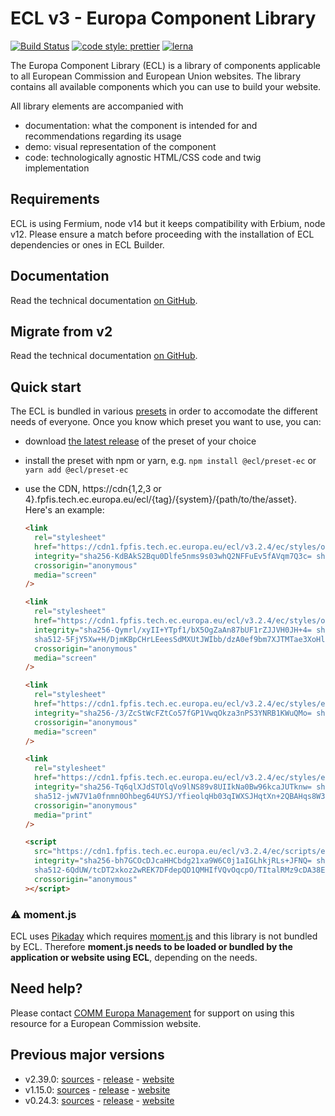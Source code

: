 # ECL v3 - Europa Component Library

[![Build Status](https://drone.fpfis.eu/api/badges/ec-europa/europa-component-library/status.svg)](https://drone.fpfis.eu/ec-europa/europa-component-library)
[![code style: prettier](https://img.shields.io/badge/code_style-prettier-ff69b4.svg?style=flat-square)](https://github.com/prettier/prettier)
[![lerna](https://img.shields.io/badge/maintained%20with-lerna-cc00ff.svg)](https://lernajs.io/)

The Europa Component Library (ECL) is a library of components applicable to all European Commission and European Union websites. The library contains all available components which you can use to build your website.

All library elements are accompanied with

- documentation: what the component is intended for and recommendations regarding its usage
- demo: visual representation of the component
- code: technologically agnostic HTML/CSS code and twig implementation

## Requirements

ECL is using Fermium, node v14 but it keeps compatibility with Erbium, node v12. Please ensure a match before proceeding with the installation of ECL dependencies or ones in ECL Builder.

## Documentation

Read the technical documentation [on GitHub](docs/README.md).

## Migrate from v2

Read the technical documentation [on GitHub](docs/Migrating-v3.md).

## Quick start

The ECL is bundled in various [presets](docs/presets.md) in order to accomodate the different needs of everyone. Once you know which preset you want to use, you can:

- download [the latest release](https://github.com/ec-europa/europa-component-library/releases/latest) of the preset of your choice
- install the preset with npm or yarn, e.g. `npm install @ecl/preset-ec` or `yarn add @ecl/preset-ec`
- use the CDN, https://cdn{1,2,3 or 4}.fpfis.tech.ec.europa.eu/ecl/{tag}/{system}/{path/to/the/asset}. Here's an example:

  ```html
  <link
    rel="stylesheet"
    href="https://cdn1.fpfis.tech.ec.europa.eu/ecl/v3.2.4/ec/styles/optional/ecl-ec-default.css"
    integrity="sha256-KdBAkS2Bqu0Dlfe5nms9s03whQ2NFFuEv5fAVqm7Q3c= sha384-scf8FsT7VkEqGJLUPmCas914wgsoeoqP1qQq5OfkdCKvd4h2rC+AWHhtAXABQN4N sha512-S1wPoSuYkgzTOmw8xoCrMxM9YoLWCD3uYeWMnRnFYAt8OqmrEWzh7NWEUqPVe/JZoNpx/bc9WaV17vv9OhiV6Q=="
    crossorigin="anonymous"
    media="screen"
  />
  ```

  ```html
  <link
    rel="stylesheet"
    href="https://cdn1.fpfis.tech.ec.europa.eu/ecl/v3.2.4/ec/styles/optional/ecl-reset.css"
    integrity="sha256-Qymrl/xyII+YTpf1/bX5OgZaAn87bUF1rZJJVH0JH+4= sha384-9Gr0pTu3ZUZRzeoI9FJoEYem/8+S11zMx1F7GP0D2XpopjL5HirBtGJPXA0YgUuX
    sha512-5FjY5Xw+H/DjmKBpCHrLEeesSdMXUtJWIbb/dzA0ef9bm7XJTMTae3XoHlgQtcjvjBtsIBGc+T8loL5D0B5kQg=="
    crossorigin="anonymous"
    media="screen"
  />
  ```

  ```html
  <link
    rel="stylesheet"
    href="https://cdn1.fpfis.tech.ec.europa.eu/ecl/v3.2.4/ec/styles/ecl-ec.css"
    integrity="sha256-/3/ZcStWcFZtCo57fGP1VwqOkza3nPS3YNRB1KWuQMo= sha384-+r7eFG9IMuPNO9/qK6D3NHq/UWxvDzMmuCT6i9JfPKmbzTZm3M8tmCWsxoNVBafz sha512-noQGDTA9Xz/cq22vPsSpMhol9pWOByJ1xP0n08f3Tbf/qtYetvoX8FMvcX6U9DlSQ2ZhGn88ZpREouVqrBTiPA="
    crossorigin="anonymous"
    media="screen"
  />
  ```

  ```html
  <link
    rel="stylesheet"
    href="https://cdn1.fpfis.tech.ec.europa.eu/ecl/v3.2.4/ec/styles/ecl-ec-print.css"
    integrity="sha256-Tq6qlXJdSTOlqVo9lNS89v8UIIkNa0Bw96kcaJUTknw= sha384-z5/w0fWe/XpAqnBWbzz6srelERapzuw9j9CcNkqxH0ysNExlKduQMzirMjEV6R4
    sha512-jwN7V1a0fnmn0Ohbeg64UYSJ/YfieolqHb03qIWXSJHqtXn+2QBAHqs8W31trjPoZtLdfMjQsrLBop8YR//oOA=="
    crossorigin="anonymous"
    media="print"
  />
  ```

  ```html
  <script
    src="https://cdn1.fpfis.tech.ec.europa.eu/ecl/v3.2.4/ec/scripts/ecl-ec.js"
    integrity="sha256-bh7GCOcDJcaHHCbdg21xa9W6C0j1aIGLhkjRLs+JFNQ= sha384-vH63fuwjb8P0RUlT1+RD3rFVCXdMBxKTA7jEDcAamt5ibFos0+IfCdd3JjLYrRUi
    sha512-6QdUW/tcDT2xkoz2wREK7DFdepQD1QMHIfVQvOqcpO/TItalRMz9cDA38EDxsOQ1rL+puPsEyyJwM7XvDyoekw=="
    crossorigin="anonymous"
  ></script>
  ```

### :warning: moment.js

ECL uses [Pikaday](https://github.com/Pikaday/Pikaday) which requires [moment.js](https://momentjs.com/) and this library is not bundled by ECL.
Therefore **moment.js needs to be loaded or bundled by the application or website using ECL**, depending on the needs.

## Need help?

Please contact [COMM Europa Management](mailto:Europamanagement@ec.europa.eu) for support on using this resource for a European Commission website.

## Previous major versions

- v2.39.0: [sources](https://github.com/ec-europa/europa-component-library/tree/v2) - [release](https://github.com/ec-europa/europa-component-library/releases/tag/v2.39.0) - [website](https://ec.europa.eu/component-library/v2.39.0/)
- v1.15.0: [sources](https://github.com/ec-europa/europa-component-library/tree/v1) - [release](https://github.com/ec-europa/europa-component-library/releases/tag/v1.15.0) - [website](https://ec.europa.eu/component-library/v1.15.0/)
- v0.24.3: [sources](https://github.com/ec-europa/europa-component-library/tree/v0) - [release](https://github.com/ec-europa/europa-component-library/releases/tag/v0.24.3) - [website](https://ec.europa.eu/component-library/v0.24.3/)
